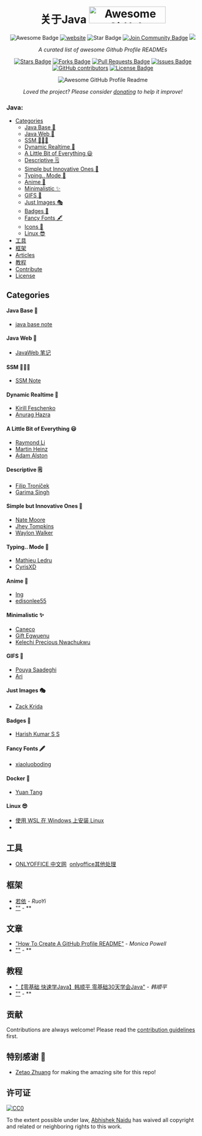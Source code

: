<h1 align="center">关于Java
<a href="https://www.producthunt.com/posts/awesome-github-profiles?utm_source=badge-featured&utm_medium=badge&utm_souce=badge-awesome-github-profiles" target="_blank"><img src="https://api.producthunt.com/widgets/embed-image/v1/featured.svg?post_id=277987&theme=light" alt="Awesome GitHub Profiles - Best curated list of developers readme, updated every 15 min | Product Hunt" style="width: 200px; height: 44px;" width="200" height="44" /></a></h1>
<div align="center">
<img src="https://cdn.rawgit.com/sindresorhus/awesome/d7305f38d29fed78fa85652e3a63e154dd8e8829/media/badge.svg" alt="Awesome Badge"/>
<a href="https://arbeitnow.com/?utm_source=awesome-github-profile-readme"><img src="https://img.shields.io/static/v1?label=&labelColor=505050&message=arbeitnow&color=%230076D6&style=flat&logo=google-chrome&logoColor=%230076D6" alt="website"/></a>
<!-- <img src="http://hits.dwyl.com/abhisheknaiidu/awesome-github-profile-readme.svg" alt="Hits Badge"/> -->
<img src="https://img.shields.io/static/v1?label=%F0%9F%8C%9F&message=If%20Useful&style=style=flat&color=BC4E99" alt="Star Badge"/>
<a href="https://discord.gg/XTW52Kt"><img src="https://img.shields.io/discord/733027681184251937.svg?style=flat&label=Join%20Community&color=7289DA" alt="Join Community Badge"/></a>
<a href="https://twitter.com/abhisheknaiidu" ><img src="https://img.shields.io/twitter/follow/abhisheknaiidu.svg?style=social" /> </a>
<br>

<i>A curated list of awesome Github Profile READMEs</i>

<a href="https://github.com/abhisheknaiidu/awesome-github-profile-readme/stargazers"><img src="https://img.shields.io/github/stars/abhisheknaiidu/awesome-github-profile-readme" alt="Stars Badge"/></a>
<a href="https://github.com/abhisheknaiidu/awesome-github-profile-readme/network/members"><img src="https://img.shields.io/github/forks/abhisheknaiidu/awesome-github-profile-readme" alt="Forks Badge"/></a>
<a href="https://github.com/abhisheknaiidu/awesome-github-profile-readme/pulls"><img src="https://img.shields.io/github/issues-pr/abhisheknaiidu/awesome-github-profile-readme" alt="Pull Requests Badge"/></a>
<a href="https://github.com/abhisheknaiidu/awesome-github-profile-readme/issues"><img src="https://img.shields.io/github/issues/abhisheknaiidu/awesome-github-profile-readme" alt="Issues Badge"/></a>
<a href="https://github.com/abhisheknaiidu/awesome-github-profile-readme/graphs/contributors"><img alt="GitHub contributors" src="https://img.shields.io/github/contributors/abhisheknaiidu/awesome-github-profile-readme?color=2b9348"></a>
<a href="https://github.com/abhisheknaiidu/awesome-github-profile-readme/blob/master/LICENSE"><img src="https://img.shields.io/github/license/abhisheknaiidu/awesome-github-profile-readme?color=2b9348" alt="License Badge"/></a>

<img alt="Awesome GitHub Profile Readme" src="assets/agpr.gif"> </img>

<i>Loved the project? Please consider [donating](https://paypal.me/abhisheknaiidu) to help it improve!</i>

</div>

### Java:
  - [Categories](#categories)
      - [Java Base 🤖](#java-base-)
      - [Java Web 🚀](#java-web-)
      - [SSM 👨🏽‍💻](#ssm-)
      - [Dynamic Realtime 💫](#dynamic-realtime-)
      - [A Little Bit of Everything 😃](#a-little-bit-of-everything-)
      - [Descriptive 🗒](#descriptive-)
      - [Simple but Innovative Ones 🤗](#simple-but-innovative-ones-)
      - [Typing.. Mode 🎰](#typing-mode-)
      - [Anime 👾](#anime-)
      - [Minimalistic ✨](#minimalistic-)
      - [GIFS 👻](#gifs-)
      - [Just Images 🎭](#just-images-)
      - [Badges 🎫](#badges-)
      - [Fancy Fonts 🖋](#fancy-fonts-)
      - [Icons 🎯](#icons-)
      - [Linux 😎](#linux-)
  - [工具](#工具)
  - [框架](#框架)
  - [Articles](#articles)
  - [教程](#教程)
  - [Contribute](#contribute)
  - [License](#license)


## Categories

#### Java Base 🤖
- [java base note](https://github.com/Momo-web/Java-note/blob/78dc823566ac1f2599429eb9281355f21431d8e7/Java%E5%85%A8%E8%AE%B0%E5%BD%95.md)

#### Java Web 🚀
- [JavaWeb 笔记](https://github.com/Momo-web/Java-note/blob/12fab0936d403e571831fd12dcd5f3ffde25eae4/JavaWeb%E7%AC%94%E8%AE%B0.md)

#### SSM 👨🏽‍💻
- [SSM Note](https://github.com/Momo-web/Java-note/blob/eabf8f493739f08ca165b1f123c4dff10594866d/Java%20SSM.md)


#### Dynamic Realtime 💫
- [Kirill Feschenko](https://github.com/xcaq/xcaq)
- [Anurag Hazra](https://github.com/anuraghazra/anuraghazra)


#### A Little Bit of Everything 😃
- [Raymond Li](https://github.com/Raymo111/Raymo111)
- [Martin Heinz](https://github.com/MartinHeinz/MartinHeinz)
- [Adam Alston](https://github.com/adamalston/adamalston)


#### Descriptive 🗒
- [Filip Troníček](https://github.com/filiptronicek/filiptronicek)
- [Garima Singh](https://github.com/garimasingh128/garimasingh128)


#### Simple but Innovative Ones 🤗
- [Nate Moore](https://github.com/natemoo-re/natemoo-re)
- [Jhey Tompkins](https://github.com/jh3y/jh3y)
- [Waylon Walker](https://github.com/WaylonWalker/WaylonWalker)


#### Typing.. Mode 🎰
- [Mathieu Ledru](https://github.com/matyo91/matyo91)
- [CyrisXD](https://github.com/CyrisXD/CyrisXD)


#### Anime 👾
- [Ing](https://github.com/innng/innng)
- [edisonlee55](https://github.com/edisonlee55/edisonlee55)


#### Minimalistic ✨
- [Caneco](https://github.com/caneco/)
- [Gift Egwuenu](https://github.com/lauragift21/lauragift21)
- [Kelechi Precious Nwachukwu](https://github.com/PluckyPrecious/PluckyPrecious)


#### GIFS 👻
- [Pouya Saadeghi](https://github.com/saadeghi/saadeghi)
- [Ari](https://github.com/ari-hacks/ari-hacks)



#### Just Images 🎭
- [Zack Krida](https://github.com/zackkrida/zackkrida)


#### Badges 🎫
- [Harish Kumar S S](https://github.com/harish-sethuraman/harish-sethuraman)


#### Fancy Fonts 🖋
- [xiaoluoboding](https://github.com/xiaoluoboding/xiaoluoboding)

#### Docker 🎯
- [Yuan Tang](https://github.com/terrytangyuan/terrytangyuan)


#### Linux 😎
- [使用 WSL 在 Windows 上安装 Linux](https://github.com/Momo-web/Note/blob/0ed60de35bf6cfe8abb3ea68e9d63e0498f6baa4/Markdown/Linux/Window%E4%B8%8B%E9%85%8D%E7%BD%AEDocker.md)
- []()

## 工具
- [ONLYOFFICE 中文网](https://www.onlyoffice.org.cn/guide/) 
  &nbsp;[onlyoffice其他处理](https://github.com/Momo-web/Note/blob/de6bb06e4ed5e46c4e954c3658c85f7af4be21a9/Markdown/Docker/%E5%9C%A8docker%E4%B8%8A%E5%AE%89%E8%A3%85onlyoffice.md) 

## 框架
- [若依](http://doc.ruoyi.vip/) - *RuoYi*
- [""]() - **

## 文章
- ["How To Create A GitHub Profile README"](https://www.aboutmonica.com/blog/how-to-create-a-github-profile-readme) - *Monica Powell*
- [""]() - **

## 教程
- ["【零基础 快速学Java】韩顺平 零基础30天学会Java"](https://www.bilibili.com/video/BV1fh411y7R8) - *韩顺平*
- [""]() - **


## 贡献

Contributions are always welcome!
Please read the [contribution guidelines](contributing.md) first.

## 特别感谢 🙇
- [Zetao Zhuang](https://github.com/zzetao) for making the amazing site for this repo!

## 许可证

[![CC0](https://licensebuttons.net/p/zero/1.0/88x31.png)](https://creativecommons.org/publicdomain/zero/1.0/)

To the extent possible under law, [Abhishek Naidu](https://abhisheknaidu.tech/) has waived all copyright and related or neighboring rights to this work.
